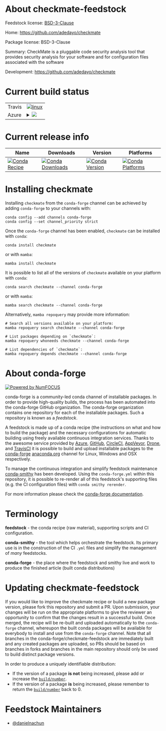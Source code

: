 About checkmate-feedstock
=========================

Feedstock license: [BSD-3-Clause](https://github.com/conda-forge/checkmate-feedstock/blob/main/LICENSE.txt)

Home: https://github.com/adedayo/checkmate

Package license: BSD-3-Clause

Summary: CheckMate is a pluggable code security analysis tool that provides security analysis for your software and for configuration files associated with the software

Development: https://github.com/adedayo/checkmate

Current build status
====================


<table><tr>
    <td>Travis</td>
    <td>
      <a href="https://app.travis-ci.com/conda-forge/checkmate-feedstock">
        <img alt="linux" src="https://img.shields.io/travis/com/conda-forge/checkmate-feedstock/main.svg?label=Linux">
      </a>
    </td>
  </tr>
    
  <tr>
    <td>Azure</td>
    <td>
      <details>
        <summary>
          <a href="https://dev.azure.com/conda-forge/feedstock-builds/_build/latest?definitionId=23611&branchName=main">
            <img src="https://dev.azure.com/conda-forge/feedstock-builds/_apis/build/status/checkmate-feedstock?branchName=main">
          </a>
        </summary>
        <table>
          <thead><tr><th>Variant</th><th>Status</th></tr></thead>
          <tbody><tr>
              <td>linux_64</td>
              <td>
                <a href="https://dev.azure.com/conda-forge/feedstock-builds/_build/latest?definitionId=23611&branchName=main">
                  <img src="https://dev.azure.com/conda-forge/feedstock-builds/_apis/build/status/checkmate-feedstock?branchName=main&jobName=linux&configuration=linux%20linux_64_" alt="variant">
                </a>
              </td>
            </tr><tr>
              <td>linux_aarch64</td>
              <td>
                <a href="https://dev.azure.com/conda-forge/feedstock-builds/_build/latest?definitionId=23611&branchName=main">
                  <img src="https://dev.azure.com/conda-forge/feedstock-builds/_apis/build/status/checkmate-feedstock?branchName=main&jobName=linux&configuration=linux%20linux_aarch64_" alt="variant">
                </a>
              </td>
            </tr><tr>
              <td>linux_ppc64le</td>
              <td>
                <a href="https://dev.azure.com/conda-forge/feedstock-builds/_build/latest?definitionId=23611&branchName=main">
                  <img src="https://dev.azure.com/conda-forge/feedstock-builds/_apis/build/status/checkmate-feedstock?branchName=main&jobName=linux&configuration=linux%20linux_ppc64le_" alt="variant">
                </a>
              </td>
            </tr><tr>
              <td>osx_64</td>
              <td>
                <a href="https://dev.azure.com/conda-forge/feedstock-builds/_build/latest?definitionId=23611&branchName=main">
                  <img src="https://dev.azure.com/conda-forge/feedstock-builds/_apis/build/status/checkmate-feedstock?branchName=main&jobName=osx&configuration=osx%20osx_64_" alt="variant">
                </a>
              </td>
            </tr><tr>
              <td>osx_arm64</td>
              <td>
                <a href="https://dev.azure.com/conda-forge/feedstock-builds/_build/latest?definitionId=23611&branchName=main">
                  <img src="https://dev.azure.com/conda-forge/feedstock-builds/_apis/build/status/checkmate-feedstock?branchName=main&jobName=osx&configuration=osx%20osx_arm64_" alt="variant">
                </a>
              </td>
            </tr>
          </tbody>
        </table>
      </details>
    </td>
  </tr>
</table>

Current release info
====================

| Name | Downloads | Version | Platforms |
| --- | --- | --- | --- |
| [![Conda Recipe](https://img.shields.io/badge/recipe-checkmate-green.svg)](https://anaconda.org/conda-forge/checkmate) | [![Conda Downloads](https://img.shields.io/conda/dn/conda-forge/checkmate.svg)](https://anaconda.org/conda-forge/checkmate) | [![Conda Version](https://img.shields.io/conda/vn/conda-forge/checkmate.svg)](https://anaconda.org/conda-forge/checkmate) | [![Conda Platforms](https://img.shields.io/conda/pn/conda-forge/checkmate.svg)](https://anaconda.org/conda-forge/checkmate) |

Installing checkmate
====================

Installing `checkmate` from the `conda-forge` channel can be achieved by adding `conda-forge` to your channels with:

```
conda config --add channels conda-forge
conda config --set channel_priority strict
```

Once the `conda-forge` channel has been enabled, `checkmate` can be installed with `conda`:

```
conda install checkmate
```

or with `mamba`:

```
mamba install checkmate
```

It is possible to list all of the versions of `checkmate` available on your platform with `conda`:

```
conda search checkmate --channel conda-forge
```

or with `mamba`:

```
mamba search checkmate --channel conda-forge
```

Alternatively, `mamba repoquery` may provide more information:

```
# Search all versions available on your platform:
mamba repoquery search checkmate --channel conda-forge

# List packages depending on `checkmate`:
mamba repoquery whoneeds checkmate --channel conda-forge

# List dependencies of `checkmate`:
mamba repoquery depends checkmate --channel conda-forge
```


About conda-forge
=================

[![Powered by
NumFOCUS](https://img.shields.io/badge/powered%20by-NumFOCUS-orange.svg?style=flat&colorA=E1523D&colorB=007D8A)](https://numfocus.org)

conda-forge is a community-led conda channel of installable packages.
In order to provide high-quality builds, the process has been automated into the
conda-forge GitHub organization. The conda-forge organization contains one repository
for each of the installable packages. Such a repository is known as a *feedstock*.

A feedstock is made up of a conda recipe (the instructions on what and how to build
the package) and the necessary configurations for automatic building using freely
available continuous integration services. Thanks to the awesome service provided by
[Azure](https://azure.microsoft.com/en-us/services/devops/), [GitHub](https://github.com/),
[CircleCI](https://circleci.com/), [AppVeyor](https://www.appveyor.com/),
[Drone](https://cloud.drone.io/welcome), and [TravisCI](https://travis-ci.com/)
it is possible to build and upload installable packages to the
[conda-forge](https://anaconda.org/conda-forge) [anaconda.org](https://anaconda.org/)
channel for Linux, Windows and OSX respectively.

To manage the continuous integration and simplify feedstock maintenance
[conda-smithy](https://github.com/conda-forge/conda-smithy) has been developed.
Using the ``conda-forge.yml`` within this repository, it is possible to re-render all of
this feedstock's supporting files (e.g. the CI configuration files) with ``conda smithy rerender``.

For more information please check the [conda-forge documentation](https://conda-forge.org/docs/).

Terminology
===========

**feedstock** - the conda recipe (raw material), supporting scripts and CI configuration.

**conda-smithy** - the tool which helps orchestrate the feedstock.
                   Its primary use is in the construction of the CI ``.yml`` files
                   and simplify the management of *many* feedstocks.

**conda-forge** - the place where the feedstock and smithy live and work to
                  produce the finished article (built conda distributions)


Updating checkmate-feedstock
============================

If you would like to improve the checkmate recipe or build a new
package version, please fork this repository and submit a PR. Upon submission,
your changes will be run on the appropriate platforms to give the reviewer an
opportunity to confirm that the changes result in a successful build. Once
merged, the recipe will be re-built and uploaded automatically to the
`conda-forge` channel, whereupon the built conda packages will be available for
everybody to install and use from the `conda-forge` channel.
Note that all branches in the conda-forge/checkmate-feedstock are
immediately built and any created packages are uploaded, so PRs should be based
on branches in forks and branches in the main repository should only be used to
build distinct package versions.

In order to produce a uniquely identifiable distribution:
 * If the version of a package **is not** being increased, please add or increase
   the [``build/number``](https://docs.conda.io/projects/conda-build/en/latest/resources/define-metadata.html#build-number-and-string).
 * If the version of a package **is** being increased, please remember to return
   the [``build/number``](https://docs.conda.io/projects/conda-build/en/latest/resources/define-metadata.html#build-number-and-string)
   back to 0.

Feedstock Maintainers
=====================

* [@danielnachun](https://github.com/danielnachun/)

